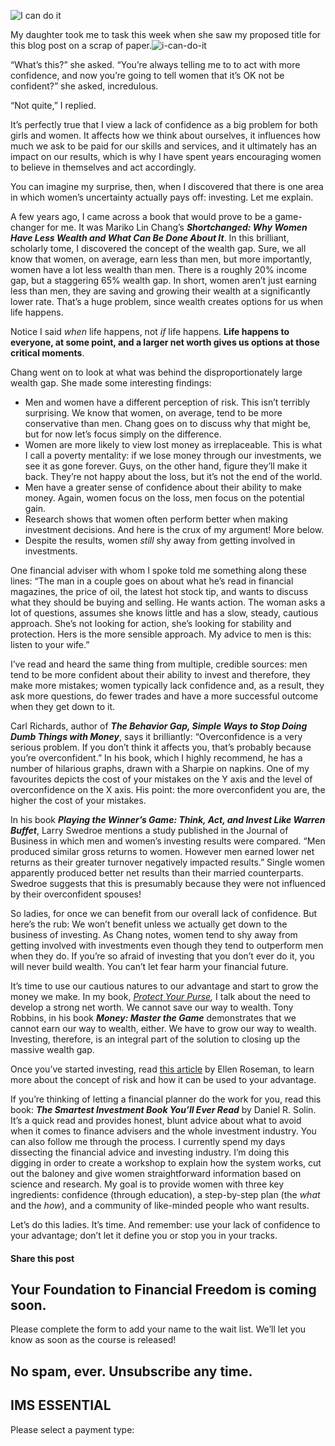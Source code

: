 ![I can do it](https://yourfinanciallaunchpad.com/wp-content/uploads/elementor/thumbs/I-can-do-it-qdc6cpthe1jg09nepcheyd0ymqwyqy89x64timb4aw.jpg "i-can-do-it")

My daughter took me to task this week when she saw my proposed title for this blog post on a scrap of paper.![i-can-do-it](http://yflmainprod.wpengine.com/wp-content/uploads/2017/01/I-can-do-it-300x190.jpg)

“What’s this?” she asked. “You’re always telling me to to act with more confidence, and now you’re going to tell women that it’s OK not be confident?” she asked, incredulous.

“Not quite,” I replied.

It’s perfectly true that I view a lack of confidence as a big problem for both girls and women. It affects how we think about ourselves, it influences how much we ask to be paid for our skills and services, and it ultimately has an impact on our results, which is why I have spent years encouraging women to believe in themselves and act accordingly.

You can imagine my surprise, then, when I discovered that there is one area in which women’s uncertainty actually pays off: investing. Let me explain.

A few years ago, I came across a book that would prove to be a game-changer for me. It was Mariko Lin Chang’s ***Shortchanged: Why Women Have Less Wealth and What Can Be Done About It***. In this brilliant, scholarly tome, I discovered the concept of the wealth gap. Sure, we all know that women, on average, earn less than men, but more importantly, women have a lot less wealth than men. There is a roughly 20% income gap, but a staggering 65% wealth gap. In short, women aren’t just earning less than men, they are saving and growing their wealth at a significantly lower rate. That’s a huge problem, since wealth creates options for us when life happens.

Notice I said *when* life happens, not *if* life happens. **Life happens to everyone, at some point, and a larger net worth gives us options at those critical moments**.

Chang went on to look at what was behind the disproportionately large wealth gap. She made some interesting findings:

- Men and women have a different perception of risk. This isn’t terribly surprising. We know that women, on average, tend to be more conservative than men. Chang goes on to discuss why that might be, but for now let’s focus simply on the difference.
- Women are more likely to view lost money as irreplaceable. This is what I call a poverty mentality: if we lose money through our investments, we see it as gone forever. Guys, on the other hand, figure they’ll make it back. They’re not happy about the loss, but it’s not the end of the world.
- Men have a greater sense of confidence about their ability to make money. Again, women focus on the loss, men focus on the potential gain.
- Research shows that women often perform better when making investment decisions. And here is the crux of my argument! More below.
- Despite the results, women *still* shy away from getting involved in investments.

One financial adviser with whom I spoke told me something along these lines: “The man in a couple goes on about what he’s read in financial magazines, the price of oil, the latest hot stock tip, and wants to discuss what they should be buying and selling. He wants action. The woman asks a lot of questions, assumes she knows little and has a slow, steady, cautious approach. She’s not looking for action, she’s looking for stability and protection. Hers is the more sensible approach. My advice to men is this: listen to your wife.”

I’ve read and heard the same thing from multiple, credible sources: men tend to be more confident about their ability to invest and therefore, they make more mistakes; women typically lack confidence and, as a result, they ask more questions, do fewer trades and have a more successful outcome when they get down to it.

Carl Richards, author of ***The Behavior Gap, Simple Ways to Stop Doing Dumb Things with Money***, says it brilliantly: “Overconfidence is a very serious problem. If you don’t think it affects you, that’s probably because you’re overconfident.” In his book, which I highly recommend, he has a number of hilarious graphs, drawn with a Sharpie on napkins. One of my favourites depicts the cost of your mistakes on the Y axis and the level of overconfidence on the X axis. His point: the more overconfident you are, the higher the cost of your mistakes.

In his book ***Playing the Winner’s Game: Think, Act, and Invest Like Warren Buffet***, Larry Swedroe mentions a study published in the Journal of Business in which men and women’s investing results were compared. “Men produced similar gross returns to women. However men earned lower net returns as their greater turnover negatively impacted results.” Single women apparently produced better net results than their married counterparts. Swedroe suggests that this is presumably because they were not influenced by their overconfident spouses!

So ladies, for once we can benefit from our overall lack of confidence. But here’s the rub: We won’t benefit unless we actually get down to the business of investing. As Chang notes, women tend to shy away from getting involved with investments even though they tend to outperform men when they do. If you’re so afraid of investing that you don’t ever do it, you will never build wealth. You can’t let fear harm your financial future.

It’s time to use our cautious natures to our advantage and start to grow the money we make. In my book, *[Protect Your Purse](https://www.amazon.ca/Protect-Your-Purse-Financial-Bankruptcies-ebook/dp/B071V8WPBW/ref=sr_1_1?ie=UTF8&qid=1508203786&sr=8-1&keywords=protect+your+purse),* I talk about the need to develop a strong net worth. We cannot save our way to wealth. Tony Robbins, in his book ***Money: Master the Game*** demonstrates that we cannot earn our way to wealth, either. We have to grow our way to wealth. Investing, therefore, is an integral part of the solution to closing up the massive wealth gap.

Once you’ve started investing, read [this article](https://www.thestar.com/business/personal_finance/2014/03/09/women_need_to_take_more_investment_risk_roseman.html) by Ellen Roseman, to learn more about the concept of risk and how it can be used to your advantage.

If you’re thinking of letting a financial planner do the work for you, read this book: ***The Smartest Investment Book You’ll Ever Read*** by Daniel R. Solin. It’s a quick read and provides honest, blunt advice about what to avoid when it comes to finance advisers and the whole investment industry. You can also follow me through the process. I currently spend my days dissecting the financial advice and investing industry. I’m doing this digging in order to create a workshop to explain how the system works, cut out the baloney and give women straightforward information based on science and research. My goal is to provide women with three key ingredients: confidence (through education), a step-by-step plan (the *what* and the *how*), and a community of like-minded people who want results.

Let’s do this ladies. It’s time. And remember: use your lack of confidence to your advantage; don’t let it define you or stop you in your tracks.

#### Share this post

## Your Foundation to Financial Freedom is coming soon.

Please complete the form to add your name to the wait list. We’ll let you know as soon as the course is released!

## No spam, ever. Unsubscribe any time.

## IMS ESSENTIAL

Please select a payment type: